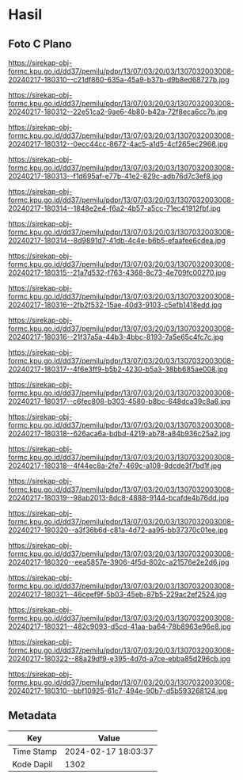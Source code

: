 # Hasil

## Foto C Plano

https://sirekap-obj-formc.kpu.go.id/dd37/pemilu/pdpr/13/07/03/20/03/1307032003008-20240217-180310--c21df860-635a-45a9-b37b-d9b8ed68727b.jpg

https://sirekap-obj-formc.kpu.go.id/dd37/pemilu/pdpr/13/07/03/20/03/1307032003008-20240217-180312--22e51ca2-9ae6-4b80-b42a-72f8eca6cc7b.jpg

https://sirekap-obj-formc.kpu.go.id/dd37/pemilu/pdpr/13/07/03/20/03/1307032003008-20240217-180312--0ecc44cc-8672-4ac5-a1d5-4cf265ec2968.jpg

https://sirekap-obj-formc.kpu.go.id/dd37/pemilu/pdpr/13/07/03/20/03/1307032003008-20240217-180313--f1d695af-e77b-41e2-829c-adb76d7c3ef8.jpg

https://sirekap-obj-formc.kpu.go.id/dd37/pemilu/pdpr/13/07/03/20/03/1307032003008-20240217-180314--1848e2e4-f6a2-4b57-a5cc-71ec41912fbf.jpg

https://sirekap-obj-formc.kpu.go.id/dd37/pemilu/pdpr/13/07/03/20/03/1307032003008-20240217-180314--8d9891d7-41db-4c4e-b6b5-efaafee6cdea.jpg

https://sirekap-obj-formc.kpu.go.id/dd37/pemilu/pdpr/13/07/03/20/03/1307032003008-20240217-180315--21a7d532-f763-4368-8c73-4e709fc00270.jpg

https://sirekap-obj-formc.kpu.go.id/dd37/pemilu/pdpr/13/07/03/20/03/1307032003008-20240217-180316--2fb2f532-15ae-40d3-9103-c5efb1418edd.jpg

https://sirekap-obj-formc.kpu.go.id/dd37/pemilu/pdpr/13/07/03/20/03/1307032003008-20240217-180316--21f37a5a-44b3-4bbc-8193-7a5e65c4fc7c.jpg

https://sirekap-obj-formc.kpu.go.id/dd37/pemilu/pdpr/13/07/03/20/03/1307032003008-20240217-180317--4f6e3ff9-b5b2-4230-b5a3-38bb685ae008.jpg

https://sirekap-obj-formc.kpu.go.id/dd37/pemilu/pdpr/13/07/03/20/03/1307032003008-20240217-180317--c6fec808-b303-4580-b8bc-648dca39c8a6.jpg

https://sirekap-obj-formc.kpu.go.id/dd37/pemilu/pdpr/13/07/03/20/03/1307032003008-20240217-180318--626aca6a-bdbd-4219-ab78-a84b936c25a2.jpg

https://sirekap-obj-formc.kpu.go.id/dd37/pemilu/pdpr/13/07/03/20/03/1307032003008-20240217-180318--4f44ec8a-2fe7-469c-a108-8dcde3f7bd1f.jpg

https://sirekap-obj-formc.kpu.go.id/dd37/pemilu/pdpr/13/07/03/20/03/1307032003008-20240217-180319--98ab2013-8dc8-4888-9144-bcafde4b76dd.jpg

https://sirekap-obj-formc.kpu.go.id/dd37/pemilu/pdpr/13/07/03/20/03/1307032003008-20240217-180320--a3f36b6d-c81a-4d72-aa95-bb37370c01ee.jpg

https://sirekap-obj-formc.kpu.go.id/dd37/pemilu/pdpr/13/07/03/20/03/1307032003008-20240217-180320--eea5857e-3906-4f5d-802c-a21576e2e2d6.jpg

https://sirekap-obj-formc.kpu.go.id/dd37/pemilu/pdpr/13/07/03/20/03/1307032003008-20240217-180321--46ceef9f-5b03-45eb-87b5-229ac2ef2524.jpg

https://sirekap-obj-formc.kpu.go.id/dd37/pemilu/pdpr/13/07/03/20/03/1307032003008-20240217-180321--482c9093-d5cd-41aa-ba64-78b8963e96e8.jpg

https://sirekap-obj-formc.kpu.go.id/dd37/pemilu/pdpr/13/07/03/20/03/1307032003008-20240217-180322--88a29df9-e395-4d7d-a7ce-ebba85d296cb.jpg

https://sirekap-obj-formc.kpu.go.id/dd37/pemilu/pdpr/13/07/03/20/03/1307032003008-20240217-180310--bbf10925-61c7-494e-90b7-d5b593268124.jpg


## Metadata

| Key        | Value               |
| ---------- | ------------------- |
| Time Stamp | 2024-02-17 18:03:37 |
| Kode Dapil | 1302                |



